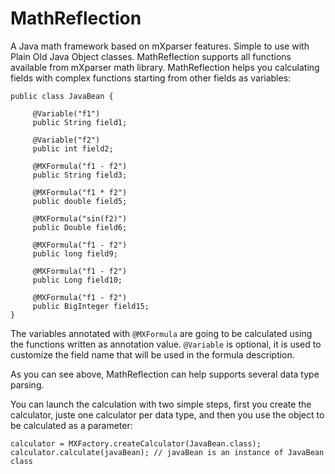 # MathReflection
A Java math framework based on mXparser features.  Simple to use with Plain Old Java Object classes. MathReflection supports all functions available from mXparser math library.
MathReflection helps you calculating fields with complex functions starting from other fields as variables:




    public class JavaBean {
    
         @Variable("f1")
         public String field1;
     
         @Variable("f2")
         public int field2;
     
         @MXFormula("f1 - f2")
         public String field3;
     
         @MXFormula("f1 * f2")
         public double field5;
     
         @MXFormula("sin(f2)")
         public Double field6;
     
         @MXFormula("f1 - f2")
         public long field9;
     
         @MXFormula("f1 - f2")
         public Long field10;
     
         @MXFormula("f1 - f2")
         public BigInteger field15;
    }

The variables annotated with `@MXFormula` are going to be calculated using the functions written as annotation value. `@Variable` is optional, it is used to customize the field name that will be used in the formula description.

As you can see above, MathReflection can help supports several data type parsing.

You can launch the calculation with two simple steps, first you create the calculator, juste one calculator per data type, and then you use the object to be calculated as a parameter:

    calculator = MXFactory.createCalculator(JavaBean.class);
    calculator.calculate(javaBean); // javaBean is an instance of JavaBean class
